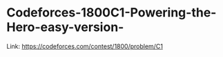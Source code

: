# Codeforces-1800C1-Powering-the-Hero-easy-version-
Link: https://codeforces.com/contest/1800/problem/C1
